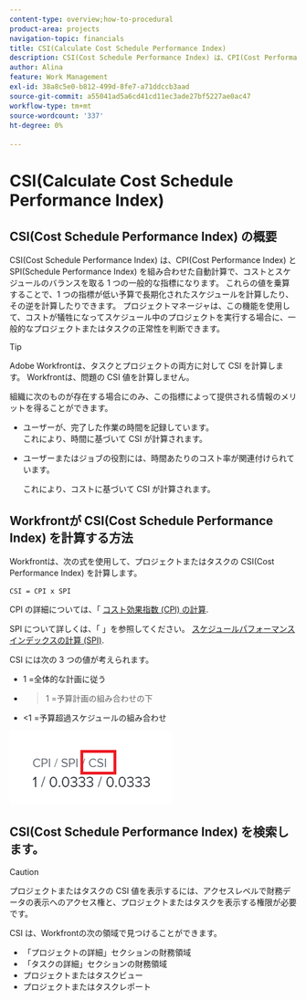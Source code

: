 ```yaml
---
content-type: overview;how-to-procedural
product-area: projects
navigation-topic: financials
title: CSI(Calculate Cost Schedule Performance Index)
description: CSI(Cost Schedule Performance Index) は、CPI(Cost Performance Index) と SPI(Schedule Performance Index) を組み合わせた自動計算で、コストとスケジュールのバランスを取る 1 つの一般的な指標になります。
author: Alina
feature: Work Management
exl-id: 38a8c5e0-b812-499d-8fe7-a71ddccb3aad
source-git-commit: a55041ad5a6cd41cd11ec3ade27bf5227ae0ac47
workflow-type: tm+mt
source-wordcount: '337'
ht-degree: 0%

---
```


# CSI(Calculate Cost Schedule Performance Index)

<!--
<p data-mc-conditions="QuicksilverOrClassic.Draft mode">(NOTE: Linked to the product. Do not change link.) </p>
-->

## CSI(Cost Schedule Performance Index) の概要

CSI(Cost Schedule Performance Index) は、CPI(Cost Performance Index) と SPI(Schedule Performance Index) を組み合わせた自動計算で、コストとスケジュールのバランスを取る 1 つの一般的な指標になります。 これらの値を乗算することで、1 つの指標が低い予算で長期化されたスケジュールを計算したり、その逆を計算したりできます。 プロジェクトマネージャは、この機能を使用して、コストが犠牲になってスケジュール中のプロジェクトを実行する場合に、一般的なプロジェクトまたはタスクの正常性を判断できます。

>[!TIP]
>
>Adobe Workfrontは、タスクとプロジェクトの両方に対して CSI を計算します。 Workfrontは、問題の CSI 値を計算しません。

組織に次のものが存在する場合にのみ、この指標によって提供される情報のメリットを得ることができます。

* ユーザーが、完了した作業の時間を記録しています。\
   これにより、時間に基づいて CSI が計算されます。
* ユーザーまたはジョブの役割には、時間あたりのコスト率が関連付けられています。 

   これにより、コストに基づいて CSI が計算されます。

## Workfrontが CSI(Cost Schedule Performance Index) を計算する方法

Workfrontは、次の式を使用して、プロジェクトまたはタスクの CSI(Cost Performance Index) を計算します。

```
CSI = CPI x SPI
```

CPI の詳細については、「 [コスト効果指数 (CPI) の計算](../../../manage-work/projects/project-finances/calculate-cpi.md).

SPI について詳しくは、「 」を参照してください。 [スケジュールパフォーマンスインデックスの計算 (SPI)](../../../manage-work/projects/project-finances/calculate-spi.md).

CSI には次の 3 つの値が考えられます。

* 1 =全体的な計画に従う   
* 
   >1 =予算計画の組み合わせの下
* &lt;1 =予算超過スケジュールの組み合わせ

![](assets/csi-highlighted.png)

## CSI(Cost Schedule Performance Index) を検索します。

>[!CAUTION]
>
>プロジェクトまたはタスクの CSI 値を表示するには、アクセスレベルで財務データの表示へのアクセス権と、プロジェクトまたはタスクを表示する権限が必要です。

CSI は、Workfrontの次の領域で見つけることができます。

* 「プロジェクトの詳細」セクションの財務領域
* 「タスクの詳細」セクションの財務領域
* プロジェクトまたはタスクビュー
* プロジェクトまたはタスクレポート
